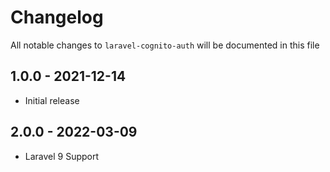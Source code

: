 # Changelog

All notable changes to `laravel-cognito-auth` will be documented in this file

## 1.0.0 - 2021-12-14

- Initial release

## 2.0.0 - 2022-03-09

- Laravel 9 Support
